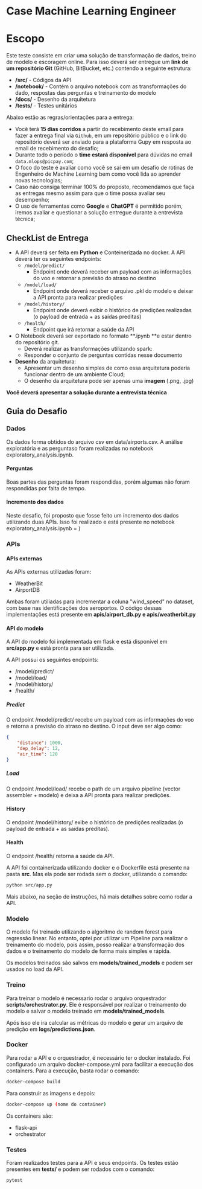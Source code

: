 # Case Machine Learning Engineer


# Escopo

Este teste consiste em criar uma solução de transformação de dados, treino de modelo e escoragem online. Para isso deverá ser entregue um **link de um repositório Git** (GitHub, BitBucket, etc.) contendo a seguinte estrutura:



* **/src/** - Códigos da API
* **/notebook/** - Contém o arquivo notebook com as transformações do dado, respostas das perguntas e treinamento do modelo
* **/docs/** - Desenho da arquitetura
* **/tests/** - Testes unitários

Abaixo estão as regras/orientações para a entrega:



* Você terá **15 dias corridos** a partir do recebimento deste email para fazer a entrega final via `Github`, em um repositório público e o link do repositório deverá ser enviado para a plataforma Gupy em resposta ao email de recebimento do desafio;
* Durante todo o período o **time estará disponível** para dúvidas no email `data.mlops@picpay.com`;
* O foco do teste é avaliar como você se sai em um desafio de rotinas de Engenheiro de Machine Learning bem como você lida ao aprender novas tecnologias;
* Caso não consiga terminar 100% do proposto, recomendamos que faça as entregas mesmo assim para que o time possa avaliar seu desempenho;
* O uso de ferramentas como **Google** e **ChatGPT** é permitido porém, iremos avaliar e questionar a solução entregue durante a entrevista técnica;


## CheckList de Entrega



* A API deverá ser feita em **Python** e Conteinerizada no docker. A API deverá ter os seguintes endpoints:
    * `/model/predict/`
        * Endpoint onde deverá receber um payload com as informações do voo e retornar a previsão do atraso no destino
    * `/model/load/`
        * Endpoint onde deverá receber o arquivo .pkl do modelo e deixar a API pronta para realizar predições
    * `/model/history/`
        * Endpoint onde deverá exibir o histórico de predições realizadas (o payload de entrada + as saídas preditas)
    * `/health/`
        * Endpoint que irá retornar a saúde da API
* O Notebook deverá ser exportado no formato **.ipynb **e estar dentro do repositório git.
    * Deverá realizar as transformações utilizando spark:
    * Responder o conjunto de perguntas contidas nesse documento
* **Desenho** da arquitetura:
    * Apresentar um desenho simples de como essa arquitetura poderia funcionar dentro de um ambiente Cloud;
    * O desenho da arquitetura pode ser apenas uma **imagem** (.png, .jpg)

**Você deverá apresentar a solução durante a entrevista técnica**

## Guia do Desafio

### Dados

Os dados forma obtidos do arquivo csv em data/airports.csv.
A análise exploratória e as perguntaso foram realizadas no notebook exploratory_analysis.ipynb.

#### Perguntas
Boas partes das perguntas foram respondidas, porém algumas não foram respondidas por falta de tempo. 

#### Incremento dos dados
Neste desafio, foi proposto que fosse feito um incremento dos dados utilizando duas APIs.
Isso foi realizado e está presente no notebook exploratory_analysis.ipynb = )

### APIs
#### APIs externas
As APIs externas utilizadas foram:
- WeatherBit 
- AirportDB

Ambas foram utiliadas para incrementar a coluna "wind_speed" no dataset, com base nas identificações dos aeroportos. 
O código dessas implementações está presente em __apis/airport_db.py e apis/weatherbit.py__

#### API do modelo
A API do modelo foi implementada em flask e está disponível em __src/app.py__ e está pronta para ser utilizada.

A API possui os seguintes endpoints:
- /model/predict/
- /model/load/
- /model/history/
- /health/

##### Predict
O endpoint /model/predict/ recebe um payload com as informações do voo e retorna a previsão do atraso no destino.
O input deve ser algo como:
```json
{
    "distance": 1000,
    "dep_delay": 12,
    "air_time": 120
}
```

##### Load
O endpoint /model/load/ recebe o path de um arquivo pipeline (vector assembler + modelo) e deixa a API pronta para realizar predições.

#### History
O endpoint /model/history/ exibe o histórico de predições realizadas (o payload de entrada + as saídas preditas).

#### Health
O endpoint /health/ retorna a saúde da API.


A API foi containerizada utilizando docker e o Dockerfile está presente na pasta __src__.
Mas ela pode ser rodada sem o docker, utilizando o comando:
```bash
python src/app.py
```
Mais abaixo, na seção de instruções, há mais detalhes sobre como rodar a API.

### Modelo
O modelo foi treinado utilizando o algoritmo de random forest para regressão linear.
No entanto, optei por utilizar um Pipeline para realizar o treinamento do modelo, pois assim, posso realizar a transformação dos dados e o treinamento do modelo de forma mais simples e rápida.

Os modelos treinados são salvos em __models/trained_models__ e podem ser usados no load da API.

### Treino

Para treinar o modelo é necessario rodar o arquivo orquestrador __scripts/orchestrator.py__.
Ele é responsável por realizar o treinamento do modelo e salvar o modelo treinado em __models/trained_models__.

Após isso ele ira calcular as métricas do modelo e gerar um arquivo de predição em __logs/predictions.json__.

### Docker

Para rodar a API e o orquestrador, é necessário ter o docker instalado.
Foi configurado um arquivo docker-compose.yml para facilitar a execução dos containers.
Para a execução, basta rodar o comando:
```bash
docker-compose build
```
Para construir as imagens e depois:
```bash
docker-compose up (nome do container)
```
Os containers são:
- flask-api
- orchestrator

### Testes

Foram realizados testes para a API e seus endpoints.
Os testes estão presentes em __tests/__ e podem ser rodados com o comando:
```bash
pytest
```
